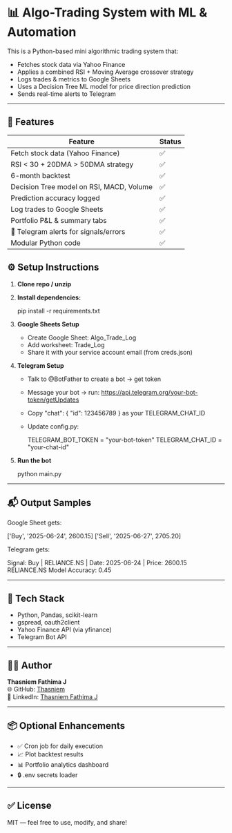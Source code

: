 # 📊 Algo-Trading System with ML & Automation

This is a Python-based mini algorithmic trading system that:
- Fetches stock data via Yahoo Finance
- Applies a combined RSI + Moving Average crossover strategy
- Logs trades & metrics to Google Sheets
- Uses a Decision Tree ML model for price direction prediction
- Sends real-time alerts to Telegram

---

## 🚀 Features

| Feature                                | Status |
|----------------------------------------|--------|
| Fetch stock data (Yahoo Finance)       | ✅      |
| RSI < 30 + 20DMA > 50DMA strategy      | ✅      |
| 6-month backtest                       | ✅      |
| Decision Tree model on RSI, MACD, Volume | ✅   |
| Prediction accuracy logged             | ✅      |
| Log trades to Google Sheets            | ✅      |
| Portfolio P&L & summary tabs           | ✅      |
| 📢 Telegram alerts for signals/errors  | ✅      |
| Modular Python code                    | ✅      |


## ⚙️ Setup Instructions

1. **Clone repo / unzip**
   
2. **Install dependencies:**

   pip install -r requirements.txt

4. **Google Sheets Setup**

   - Create Google Sheet: Algo_Trade_Log
   - Add worksheet: Trade_Log
   - Share it with your service account email (from creds.json)
     
5. **Telegram Setup**
   - Talk to @BotFather to create a bot → get token
     
   - Message your bot →
     run:
     https://api.telegram.org/your-bot-token/getUpdates
     
   - Copy "chat": { "id": 123456789 } as your TELEGRAM_CHAT_ID
     
   - Update config.py:
     
     TELEGRAM_BOT_TOKEN = "your-bot-token"
     TELEGRAM_CHAT_ID = "your-chat-id"
     
6. **Run the bot**

   python main.py

---

## 📬 Output Samples

Google Sheet gets:

['Buy', '2025-06-24', 2600.15]
['Sell', '2025-06-27', 2705.20]

Telegram gets:

Signal: Buy | RELIANCE.NS | Date: 2025-06-24 | Price: 2600.15  
RELIANCE.NS Model Accuracy: 0.45

---

## 🧠 Tech Stack

- Python, Pandas, scikit-learn
- gspread, oauth2client
- Yahoo Finance API (via yfinance)
- Telegram Bot API

---

## 👩‍💻 Author

**Thasniem Fathima J**  
🌐 GitHub: [Thasniem](https://github.com/Thasniem)  
💼 LinkedIn: [Thasniem Fathima J](https://www.linkedin.com/in/thasniem-fathima-engineering-student)

---

## 📦 Optional Enhancements

- ✅ Cron job for daily execution
- 📈 Plot backtest results
- 📊 Portfolio analytics dashboard
- 🔒 .env secrets loader

---

## ✅ License

MIT — feel free to use, modify, and share!
